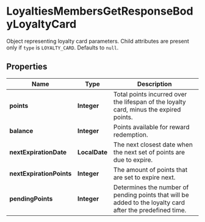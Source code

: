

# LoyaltiesMembersGetResponseBodyLoyaltyCard

Object representing loyalty card parameters. Child attributes are present only if `type` is `LOYALTY_CARD`. Defaults to `null`.

## Properties

| Name | Type | Description |
|------------ | ------------- | ------------- |
|**points** | **Integer** | Total points incurred over the lifespan of the loyalty card, minus the expired points. |
|**balance** | **Integer** | Points available for reward redemption. |
|**nextExpirationDate** | **LocalDate** | The next closest date when the next set of points are due to expire. |
|**nextExpirationPoints** | **Integer** | The amount of points that are set to expire next. |
|**pendingPoints** | **Integer** | Determines the number of pending points that will be added to the loyalty card after the predefined time. |



